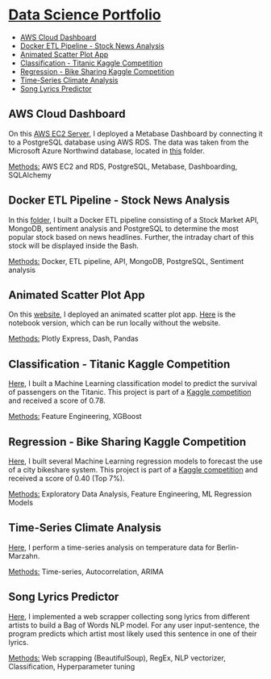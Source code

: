 # <ins>Data Science Portfolio</ins>

* [AWS Cloud Dashboard](#aws-cloud-dashboard)<br>
* [Docker ETL Pipeline - Stock News Analysis](#docker-etl-pipeline---stock-news-analysis)<br>
* [Animated Scatter Plot App](#animated-scatter-plot-app)<br>
* [Classification - Titanic Kaggle Competition](#classification---titanic-kaggle-competition)<br>
* [Regression - Bike Sharing Kaggle Competition](#regression---bike-sharing-kaggle-competition)<br>
* [Time-Series Climate Analysis](#time-series-climate-analysis)<br>
* [Song Lyrics Predictor](#song-lyrics-predictor)<br>


## AWS Cloud Dashboard

On this [AWS EC2 Server](http://ec2-18-194-162-57.eu-central-1.compute.amazonaws.com/public/dashboard/2c90b9eb-2f04-44e1-8e4f-27ada1177b57), I deployed a Metabase Dashboard by connecting it to a PostgreSQL database using AWS RDS. The data was taken from the Microsoft Azure Northwind database, located in [this](https://github.com/dzhub2/datascience_portfolio/tree/master/sql_northwind) folder.

<ins>Methods:</ins> AWS EC2 and RDS, PostgreSQL, Metabase, Dashboarding, SQLAlchemy

## Docker ETL Pipeline - Stock News Analysis

In this [folder](https://github.com/dzhub2/datascience_portfolio/tree/master/docker_ETL_pipeline), I built a Docker ETL pipeline consisting of a Stock Market API, MongoDB, sentiment analysis and PostgreSQL to determine the most popular stock based on news headlines. Further, the intraday chart of this stock will be displayed inside the Bash.

<ins>Methods:</ins> Docker, ETL pipeline, API, MongoDB, PostgreSQL, Sentiment analysis

## Animated Scatter Plot App

On this [website](https://dzhub2.pythonanywhere.com), I deployed an animated scatter plot app. [Here](https://github.com/dzhub2/datascience_portfolio/blob/master/population_dash_app/animated_scatter_by_population.ipynb) is the notebook version, which can be run locally without the website.

<ins>Methods:</ins> Plotly Express, Dash, Pandas

## Classification - Titanic Kaggle Competition

[Here](https://github.com/dzhub2/datascience_portfolio/blob/master/kaggle_titanic/titanic_submission.ipynb), I built a Machine Learning classification model to predict the survival of passengers on the Titanic. This project is part of a [Kaggle competition](https://www.kaggle.com/competitions/titanic/overview/description) and received a score of 0.78.

<ins>Methods:</ins> Feature Engineering, XGBoost

## Regression - Bike Sharing Kaggle Competition

[Here](https://github.com/dzhub2/datascience_portfolio/blob/master/kaggle_bike_rental/bike_project.ipynb), I built several Machine Learning regression models to forecast the use of a city bikeshare system. This project is part of a [Kaggle competition](https://www.kaggle.com/competitions/bike-sharing-demand/overview) and received a score of 0.40 (Top 7%).

<ins>Methods:</ins> Exploratory Data Analysis, Feature Engineering, ML Regression Models

## Time-Series Climate Analysis

[Here](https://github.com/dzhub2/datascience_portfolio/blob/master/time_series/time_series.ipynb), I perform a time-series analysis on temperature data for Berlin-Marzahn.

<ins>Methods:</ins> Time-series, Autocorrelation, ARIMA


## Song Lyrics Predictor

[Here](https://github.com/dzhub2/datascience_portfolio/blob/master/lyric_classification/lyric_classification.ipynb), I implemented a web scrapper collecting song lyrics from different artists to build a Bag of Words NLP model. For any user input-sentence, the program predicts which artist most likely used this sentence in one of their lyrics.

<ins>Methods:</ins> Web scrapping (BeautifulSoup), RegEx, NLP vectorizer, Classification, Hyperparameter tuning


